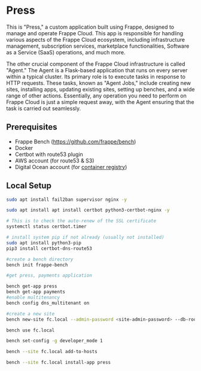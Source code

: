 # Press

This is "Press," a custom application built using Frappe, designed to manage and operate Frappe Cloud. This app is responsible for handling various aspects of the Frappe Cloud ecosystem, including infrastructure management, subscription services, marketplace functionalities, Software as a Service (SaaS) operations, and much more.

The other crucial component of the Frappe Cloud infrastructure is called "Agent." The Agent is a Flask-based application that runs on every server within a typical cluster. Its primary role is to execute tasks in response to HTTP requests. These tasks, known as "Agent Jobs," include creating new sites, installing apps, updating existing sites, setting up benches, and a wide range of other actions. Essentially, any operation you need to perform on Frappe Cloud is just a simple request away, with the Agent ensuring that the task is carried out seamlessly.

## Prerequisites
- Frappe Bench (https://github.com/frappe/bench)
- Docker
- Certbot with route53 plugin
- AWS account (for route53 & S3)
- Digital Ocean account (for [container registry](https://www.digitalocean.com/products/container-registry))

## Local Setup

```bash
sudo apt install fail2ban supervisor nginx -y

sudo apt install apt install certbot python3-certbot-nginx -y

# This is to check the auto-renew of the SSL certificate 
systemctl status certbot.timer

# install system pip if not already (usually not installed)
sudo apt install python3-pip
pip3 install certbot-dns-route53

#create a bench directory
bench init frappe-bench

#get press, payments application 

bench get-app press
bench get-app payments
#enable multitenancy 
bench config dns_multitenant on

#create a new site
bench new-site fc.local --admin-password <site-admin-password> --db-root-password <mariadb-root-password>

bench use fc.local

bench set-config -g developer_mode 1

bench --site fc.local add-to-hosts

bench --site fc.local install-app press



```
